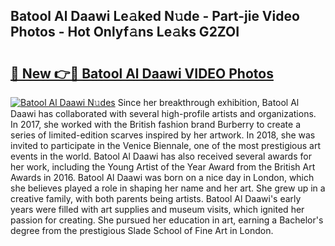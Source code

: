 ## Batool Al Daawi Le𝚊ked N𝚞de - Part-jie Video Photos - Hot Onlyf𝚊ns Le𝚊ks G2ZOI

# <h2><a href="http://ab5939.deff.icu/?id=Batool+Al+Daawi">🔗 New 👉🔴 Batool Al Daawi VIDEO Photos</a></h2>

[![Batool Al Daawi N𝚞des](https://i.imgur.com/rIISA9y.gif)](http://ab5939.deff.icu/?id=Batool+Al+Daawi)
Since her breakthrough exhibition, Batool Al Daawi has collaborated with several high-profile artists and organizations. In 2017, she worked with the British fashion brand Burberry to create a series of limited-edition scarves inspired by her artwork. In 2018, she was invited to participate in the Venice Biennale, one of the most prestigious art events in the world. Batool Al Daawi has also received several awards for her work, including the Young Artist of the Year Award from the British Art Awards in 2016. Batool Al Daawi was born on a nice day in London, which she believes played a role in shaping her name and her art. She grew up in a creative family, with both parents being artists. Batool Al Daawi's early years were filled with art supplies and museum visits, which ignited her passion for creating. She pursued her education in art, earning a Bachelor's degree from the prestigious Slade School of Fine Art in London.
